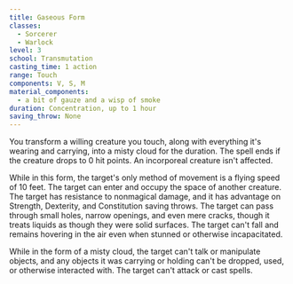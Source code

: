 ```yaml
---
title: Gaseous Form
classes:
  - Sorcerer
  - Warlock
level: 3
school: Transmutation
casting_time: 1 action
range: Touch
components: V, S, M
material_components:
  - a bit of gauze and a wisp of smoke
duration: Concentration, up to 1 hour
saving_throw: None
---
```


You transform a willing creature you touch, along with everything it's wearing and carrying, into a misty cloud for the duration. The spell ends if the creature drops to 0 hit points. An incorporeal creature isn't affected.

While in this form, the target's only method of movement is a flying speed of 10 feet. The target can enter and occupy the space of another creature. The target has resistance to nonmagical damage, and it has advantage on Strength, Dexterity, and Constitution saving throws. The target can pass through small holes, narrow openings, and even mere cracks, though it treats liquids as though they were solid surfaces. The target can't fall and remains hovering in the air even when stunned or otherwise incapacitated.

While in the form of a misty cloud, the target can't talk or manipulate objects, and any objects it was carrying or holding can't be dropped, used, or otherwise interacted with. The target can't attack or cast spells.
